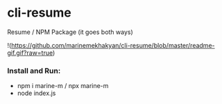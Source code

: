 # cli-resume

Resume / NPM Package (it goes both ways) 

!(https://github.com/marinemekhakyan/cli-resume/blob/master/readme-gif.gif?raw=true)

### Install and Run:
- npm i marine-m / npx marine-m
- node index.js
